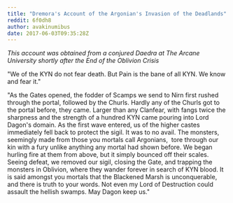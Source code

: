 ```yaml
---
title: "Dremora's Account of the Argonian's Invasion of the Deadlands"
reddit: 6f0dh8
author: avakinumibus
date: 2017-06-03T09:35:28Z
---
```


*This account was obtained from a conjured Daedra at The Arcane University shortly after the End of the Oblivion Crisis*

"We of the KYN do not fear death. But Pain is the bane of all KYN. We know and fear it."

"As the Gates opened, the fodder of Scamps we send to Nirn first rushed through the portal, followed by the Churls. Hardly any of the Churls got to the portal before, they came. Larger than any Clanfear, with fangs twice the sharpness and the strength of a hundred KYN came pouring into Lord Dagon's domain. As the first wave entered, us of the higher castes immediately fell back to protect the sigil. It was to no avail. The monsters, seemingly made from those you mortals call Argonians, ​ tore through our kin with a fury unlike anything any mortal had shown before. We began hurling fire at them from above, but it simply bounced off their scales. Seeing defeat, we removed our sigil, closing the Gate, and trapping the monsters in Oblivion, where they wander forever in search of KYN blood. It is said amongst you mortals that the Blackened Marsh is unconquerable, and there is truth to your words. Not even my Lord of Destruction could assault the hellish swamps. May Dagon keep us."
